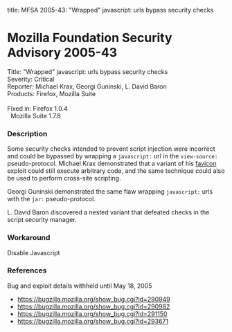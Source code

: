 title: MFSA 2005-43: "Wrapped" javascript: urls bypass security checks

<h1>Mozilla Foundation Security Advisory 2005-43</h1>

<p><span class="label">Title:</span>      "Wrapped" javascript: urls bypass security checks<br/>
<span class="label">Severity:</span>   Critical<br/>
<span class="label">Reporter:</span>   Michael Krax, Georgi Guninski, L. David Baron<br/>
<span class="label">Products:</span>   Firefox, Mozilla Suite<br/>
<br/>
<span class="label">Fixed in:</span>   Firefox 1.0.4<br/>
<span class="label">&#160;</span>      Mozilla Suite 1.7.8</p>

<h3>Description</h3>

<p>Some security checks intended to prevent script injection were incorrect
and could be bypassed by wrapping a <code>javascript:</code> url in the
<code>view-source:</code> pseudo-protocol. Michael Krax demonstrated
that a variant of his <a href="mfsa2005-37.html">favicon</a> exploit
could still execute arbitrary code, and the same technique could also
be used to perform cross-site scripting.</p>

<p>Georgi Guninski demonstrated the same flaw wrapping <code>javascript:</code> urls
with the <code>jar:</code> pseudo-protocol.</p>

<p>L. David Baron discovered a nested variant that defeated checks
in the script security manager.</p>

<h3>Workaround</h3>

<p>Disable Javascript</p>

<h3>References</h3>

<p>Bug and exploit details withheld until May 18, 2005</p>

<ul>
<li><a href="https://bugzilla.mozilla.org/show_bug.cgi?id=290949">
https://bugzilla.mozilla.org/show_bug.cgi?id=290949</a></li>
<li><a href="https://bugzilla.mozilla.org/show_bug.cgi?id=290982">
https://bugzilla.mozilla.org/show_bug.cgi?id=290982</a></li>
<li><a href="https://bugzilla.mozilla.org/show_bug.cgi?id=291150">
https://bugzilla.mozilla.org/show_bug.cgi?id=291150</a></li>
<li><a href="https://bugzilla.mozilla.org/show_bug.cgi?id=293671">
https://bugzilla.mozilla.org/show_bug.cgi?id=293671</a></li>
</ul>



